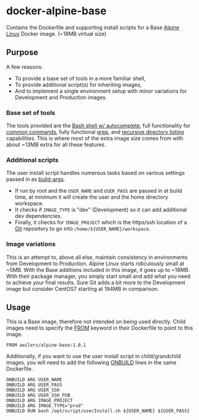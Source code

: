 # docker-alpine-base
Contains the Dockerfile and supporting install scripts for a Base [Alpine Linux](http://alpinelinux.org/) Docker image. (~18MB virtual size)

## Purpose
A few reasons:
- To provide a base set of tools in a more familiar shell,
- To provide additional script(s) for inheriting images,
- And to implement a single environment setup with minor variations for Development and Production images.

### Base set of tools
The tools provided are the [Bash shell w/ autocomplete](https://pkgs.alpinelinux.org/package/main/x86_64/bash-completion), full functionality for [common commands](https://pkgs.alpinelinux.org/package/main/x86_64/coreutils), fully functional [grep](https://pkgs.alpinelinux.org/package/main/x86_64/grep), and [recursive directory listing](https://pkgs.alpinelinux.org/package/main/x86_64/tree) capabilities. This is where most of the extra image size comes from with about ~13MB extra for all these features.

### Additional scripts
The user install script handles numerous tasks based on various settings passed in as [build-args](https://docs.docker.com/engine/reference/commandline/build/#set-build-time-variables-build-arg).
- If run by root and the `USER_NAME` and `USER_PASS` are passed in at build time, at minimum it will create the user and the home directory workspace.
- It checks if `IMAGE_TYPE` is "dev" (Development) so it can add additional dev dependencies.
- Finally, it checks for `IMAGE_PROJECT` which is the https/ssh location of a [Git](https://pkgs.alpinelinux.org/package/main/x86_64/git) repository to go into `/home/${USER_NAME}/workspace`.

### Image variations
This is an attempt to, above all else, maintain consistency in environments from Development to Production. Alpine Linux starts ridiculously small at ~5MB. With the Base additions included in this image, it goes up to ~18MB. With their package manager, you simply start small and add what you need to achieve your final results. Sure Git adds a bit more to the Development image but consider CentOS7 starting at 194MB in comparison.

## Usage
This is a Base image, therefore not intended on being used directly. Child images need to specify the [FROM](https://docs.docker.com/engine/reference/builder/#from) keyword in their Dockerfile to point to this image.

```
FROM aeilers/alpine-base:1.0.1
```

Additionally, if you want to use the user install script in child/grandchild images, you will need to add the following [ONBUILD](https://docs.docker.com/engine/reference/builder/#onbuild) lines in the same Dockerfile.

```
ONBUILD ARG USER_NAME
ONBUILD ARG USER_PASS
ONBUILD ARG USER_SSH
ONBUILD ARG USER_SSH_PUB
ONBUILD ARG IMAGE_PROJECT
ONBUILD ARG IMAGE_TYPE="prod"
ONBUILD RUN bash /opt/script/userInstall.sh ${USER_NAME} ${USER_PASS}
```
